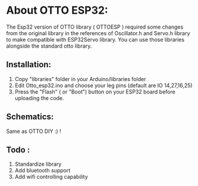 # About OTTO ESP32:
The Esp32 version of OTTO library  ( OTTOESP ) required some changes from the original library in the references of Oscillator.h and Servo.h library to make compatible with ESP32Servo library.
You can use those libraries alongside the standard otto library.

## Installation:
1) Copy "libraries" folder in your Arduino/libraries folder
2) Edit Otto_esp32.ino and choose your leg pins (default are IO 14,27,16,25)
3) Press the "Flash" ( or "Boot") button on your ESP32 board before uploading the code.

## Schematics:
Same as OTTO DIY :) ! 

## Todo :
1. Standardize library
2. Add bluetooth support 
3. Add wifi controlling capability 
